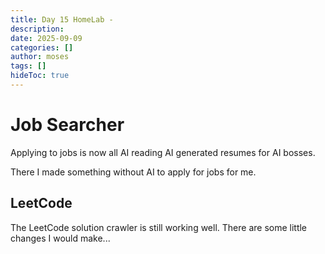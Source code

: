 ```yaml
---
title: Day 15 HomeLab - 
description: 
date: 2025-09-09
categories: []
author: moses
tags: []
hideToc: true
---
```


# Job Searcher

Applying to jobs is now all AI reading AI generated resumes for AI bosses. 

There I made something without AI to apply for jobs for me.

## LeetCode 

The LeetCode solution crawler is still working well. There are some little changes I would make...

